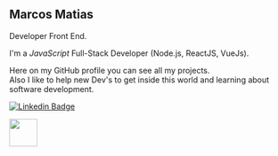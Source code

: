 ## Marcos Matias

Developer Front End.

I'm a _JavaScript_ Full-Stack Developer (Node.js, ReactJS, VueJs).<br/>

Here on my GitHub profile you can see all my projects.  
Also I like to help new Dev's to get inside this world and learning about software development.

<a href="https://www.linkedin.com/in/marcos-matiasfront/"><img alt="Linkedin Badge" src="https://img.shields.io/badge/-Elias%20Gabriel-6633cc?style=flat-square&logo=Linkedin&logoColor=white&link=https://www.linkedin.com/in/eliasgcf/"/></a>

  
</div>

<img src="https://media.giphy.com/media/VgCDAzcKvsR6OM0uWg/giphy.gif" width="50">
